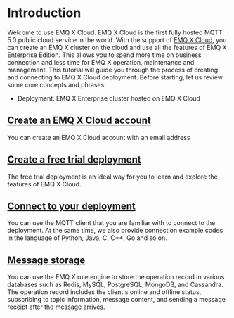 # Introduction

Welcome to use EMQ X Cloud. EMQ X Cloud is the first fully hosted MQTT 5.0 public cloud service in the world. With the support of [EMQ X Cloud](https://cloud.emqx.io), you can create an EMQ X cluster on the cloud and use all the features of EMQ X Enterprise Edition. This allows you to spend more time on business connection and less time for EMQ X operation, maintenance and management. This tutorial will guide you through the process of creating and connecting to EMQ X Cloud deployment. Before starting, let us review some core concepts and phrases:

* Deployment: EMQ X Enterprise cluster hosted on EMQ X Cloud



## [Create an EMQ X Cloud account](./create_account.md)

You can create an EMQ X Cloud account with an email address



## [Create a free trial deployment](./create_free_trial.md)

The free trial deployment is an ideal way for you to learn and explore the features of EMQ X Cloud.



## [Connect to your deployment](../connect_to_deployments/README.md)

You can use the MQTT client that you are familiar with to connect to the deployment. At the same time, we also provide connection example codes in  the language of Python, Java, C, C++, Go and so on.



## [Message storage](../connect_to_deployments/README.md)

You can use the EMQ X rule engine to store the operation record in various databases such as Redis, MySQL, PostgreSQL, MongoDB, and Cassandra. The operation record includes the client's online and offline status, subscribing to topic information, message content, and sending a message receipt after the message arrives.